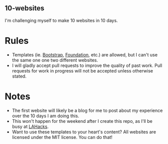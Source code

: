 10-websites
---

I'm challenging myself to make 10 websites in 10 days. 

Rules
===
* Templates (ie. [Bootstrap](http://getbootstrap.com/), [Foundation](http://foundation.zurb.com/), etc.) are allowed, but I can't use the same one one two different websites.
* I will gladly accept pull requests to improve the quality of past work. Pull requests for work in progress will not be accepted unless otherwise stated.


Notes
===
* The first website will likely be a blog for me to post about my experience over the 10 days I am doing this.
* This won't happen for the weekend after I create this repo, as I'll be busy at [LAHacks](https://www.lahacks.com/).
* Want to use these templates to your heart's content? All websites are licensed under the MIT license. You can do that!
